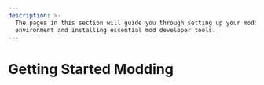 ```yaml
---
description: >-
  The pages in this section will guide you through setting up your modding
  environment and installing essential mod developer tools.
---
```


# Getting Started Modding

